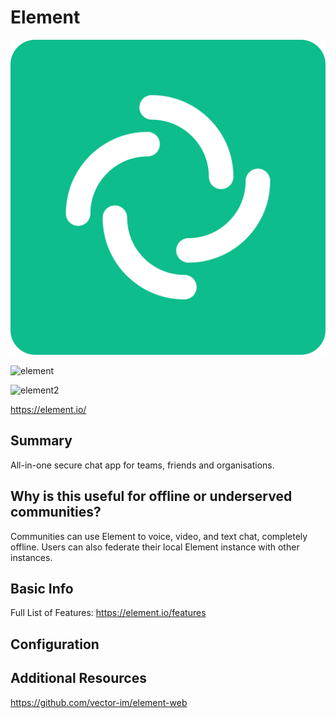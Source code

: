 # Element

![Service Logo](element.png)


![element](https://placid.app/u/uzhd1?hl=Element&subline=Chat%20Client&img=%24PIC%24https:%2F%2Fmadewithnetworkfra.fra1.digitaloceanspaces.com%2Fspatie-space-production%2F28845%2Felement-web.jpg)

![element2](https://element.io/blog/content/images/2020/07/Screenshot-2020-07-15-at-00.54.45.png)

https://element.io/

## Summary

All-in-one secure chat app for teams, friends and organisations.

## Why is this useful for offline or underserved communities?

Communities can use Element to voice, video, and text chat, completely offline. Users can also federate their local Element instance with other instances.

## Basic Info

Full List of Features:
https://element.io/features



## Configuration



## Additional Resources

https://github.com/vector-im/element-web


